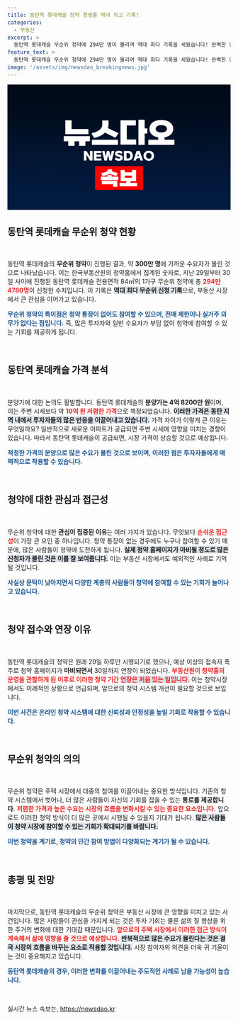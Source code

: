 ```yaml
---
title: 동탄역 롯데캐슬 청약 경쟁률 역대 최고 기록!
categories:
  - 부동산
excerpt: >
  동탄역 롯데캐슬 무순위 청약에 294만 명이 몰리며 역대 최다 기록을 세웠습니다! 완벽한 입지를 자랑하는 이 단지는 저렴한 분양가와 편리한 신청 조건 덕에 큰 인기를 끌었습니다. 과연 이 뜨거운 열풍의 이면은 무엇일까요?
feature_text: >
  동탄역 롯데캐슬 무순위 청약에 294만 명이 몰리며 역대 최다 기록을 세웠습니다! 완벽한 입지를 자랑하는 이 단지는 저렴한 분양가와 편리한 신청 조건 덕에 큰 인기를 끌었습니다. 과연 이 뜨거운 열풍의 이면은 무엇일까요?
image: '/assets/img/newsdao_breakingnews.jpg'
---
```


<p><img src="/assets/img/newsdao_breakingnews.jpg" alt="pcversion 속보" /></p>

<h2 data-ke-size="size26">동탄역 롯데캐슬 무순위 청약 현황</h2>

<p data-ke-size="size16">&nbsp;</p>

<p>동탄역 롯데캐슬의 <b>무순위 청약</b>이 진행된 결과, 약 <b>300만 명</b>에 가까운 수요자가 몰린 것으로 나타났습니다. 이는 한국부동산원의 청약홈에서 집계된 숫자로, 지난 29일부터 30일 사이에 진행된 동탄역 롯데캐슬 전용면적 84㎡의 1가구 무순위 청약에 총 <b><span style="color: #ee2323;">294만 4780명</span></b>이 신청한 수치입니다. 이 기록은 <b><span style="background-color: #21538527;">역대 최다 무순위 신청 기록</span></b>으로, 부동산 시장에서 큰 관심을 이어가고 있습니다.</p></p>

<p><b><span style="color: #1a5490;">무순위 청약의 특이점은 청약 통장이 없어도 참여할 수 있으며, 전매 제한이나 실거주 의무가 없다는 점입니다.</span></b> 즉, 많은 투자자와 일반 수요자가 부담 없이 청약에 참여할 수 있는 기회를 제공하게 됩니다.</p>

<p data-ke-size="size16">&nbsp;</p>

<h2 data-ke-size="size26">동탄역 롯데캐슬 가격 분석</h2>

<p data-ke-size="size16">&nbsp;</p>

<p>분양가에 대한 논의도 활발합니다. 동탄역 롯데캐슬의 <b>분양가는 4억 8200만 원</b>이며, 이는 주변 시세보다 약 <b><span style="color: #ee2323;">10억 원 저렴한 가격</span></b>으로 책정되었습니다. <b><span style="background-color: #21538527;">이러한 가격은 동탄 지역 내에서 투자자들의 많은 반응을 이끌어내고 있습니다.</span></b> 가격 차이가 이렇게 큰 이유는 무엇일까요? 일반적으로 새로운 아파트가 공급되면 주변 시세에 영향을 미치는 경향이 있습니다. 따라서 동탄역 롯데캐슬이 공급되면, 시장 가격이 상승할 것으로 예상됩니다.</p></p>

<p><b><span style="color: #1a5490;">적정한 가격의 분양으로 많은 수요가 몰린 것으로 보이며, 이러한 점은 투자자들에게 매력적으로 작용할 수 있습니다.</span></b></p>

<p data-ke-size="size16">&nbsp;</p>

<h2 data-ke-size="size26">청약에 대한 관심과 접근성</h2>

<p data-ke-size="size16">&nbsp;</p>

<p>무순위 청약에 대한 <b>관심이 집중된 이유</b>는 여러 가지가 있습니다. 무엇보다 <b><span style="color: #ee2323;">손쉬운 접근성</span></b>이 가장 큰 요인 중 하나입니다. 청약 통장이 없는 경우에도 누구나 참여할 수 있기 때문에, 많은 사람들이 청약에 도전하게 됩니다. <b><span style="background-color: #21538527;">실제 청약 홈페이지가 마비될 정도로 많은 신청자가 몰린 것은 이를 잘 보여줍니다.</span></b> 이는 부동산 시장에서도 예외적인 사례로 기억될 것입니다.</p></p>

<p><b><span style="color: #1a5490;">사실상 문턱이 낮아지면서 다양한 계층의 사람들이 청약에 참여할 수 있는 기회가 늘어나고 있습니다.</span></b></p>

<p data-ke-size="size16">&nbsp;</p>

<h2 data-ke-size="size26">청약 접수와 연장 이유</h2>

<p data-ke-size="size16">&nbsp;</p>

<p>동탄역 롯데캐슬의 청약은 원래 29일 하루만 시행되기로 했으나, 예상 이상의 접속자 폭주로 청약 홈페이지가 <b>마비되면서</b> 30일까지 연장이 되었습니다. <b><span style="color: #ee2323;">부동산원이 청약홈의 운영을 관할하게 된 이후로 이러한 청약 기간 <span style="background-color: #21538527;">연장은 처음 있는 일입니다.</span></span></b> 이는 청약시장에서도 이례적인 상황으로 언급되며, 앞으로의 청약 시스템 개선이 필요할 것으로 보입니다.</p></p>

<p><b><span style="color: #1a5490;">이번 사건은 온라인 청약 시스템에 대한 신뢰성과 안정성을 높일 기회로 작용할 수 있습니다.</span></b></p>

<p data-ke-size="size16">&nbsp;</p>

<h2 data-ke-size="size26">무순위 청약의 의의</h2>

<p data-ke-size="size16">&nbsp;</p>

<p>무순위 청약은 주택 시장에서 대중의 참여를 이끌어내는 중요한 방식입니다. 기존의 청약 시스템에서 벗어나, 더 많은 사람들이 자신의 기회를 잡을 수 있는 <b>통로를 제공합니다</b>. <b><span style="color: #ee2323;">저렴한 가격과 높은 수요는 시장의 흐름을 변화시킬 수 있는 중요한 요소입니다.</span></b> 앞으로도 이러한 청약 방식이 더 많은 곳에서 시행될 수 있을지 기대가 됩니다. <b><span style="background-color: #21538527;">많은 사람들이 청약 시장에 참여할 수 있는 기회가 확대되기를 바랍니다.</span></b></p></p>

<p><b><span style="color: #1a5490;">이번 청약을 계기로, 청약의 민간 참여 방법이 다양화되는 계기가 될 수 있습니다.</span></b></p>

<p data-ke-size="size16">&nbsp;</p>

<h2 data-ke-size="size26">총평 및 전망</h2>

<p data-ke-size="size16">&nbsp;</p>

<p>마지막으로, 동탄역 롯데캐슬의 무순위 청약은 부동산 시장에 큰 영향을 미치고 있는 사건입니다. 많은 사람들이 관심을 가지게 되는 것은 투자 기회는 물론 삶의 질 향상을 위한 주거의 변화에 대한 기대감 때문입니다. <b><span style="color: #ee2323;">앞으로의 주택 시장에서 이러한 접근 방식이 계속해서 삶에 영향을 줄 것으로 예상합니다.</span></b> <b><span style="background-color: #21538527;">반복적으로 많은 수요가 몰린다는 것은 결국 시장의 흐름을 바꾸는 요소로 작용할 것입니다.</span></b> 시장 참여자의 의견을 더욱 귀 기울이는 것이 중요해지고 있습니다.</p></p>

<p><b><span style="color: #1a5490;">동탄역 롯데캐슬의 경우, 이러한 변화를 이끌어내는 주도적인 사례로 남을 가능성이 높습니다.</span></b></p>

<p data-ke-size="size16">&nbsp;</p>
실시간 뉴스 속보는, <a href="https://newsdao.kr" rel="dofollow">https://newsdao.kr</a>


